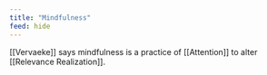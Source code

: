 ```yaml
---
title: "Mindfulness"
feed: hide
---
```


[[Vervaeke]] says mindfulness is a practice of [[Attention]] to alter [[Relevance Realization]]. 